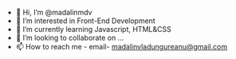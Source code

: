 - 👋 Hi, I’m @madalinmdv
- 👀 I’m interested in Front-End Development
- 🌱 I’m currently learning Javascript, HTML&CSS
- 💞️ I’m looking to collaborate on ...
- 📫 How to reach me - email- madalinvladungureanu@gmail.com

<!---
madalinmdv/madalinmdv is a ✨ special ✨ repository because its `README.md` (this file) appears on your GitHub profile.
You can click the Preview link to take a look at your changes.
--->
